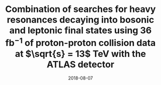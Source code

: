 ---
title: "Combination of searches for heavy resonances decaying into bosonic and leptonic final states using 36  fb$^{-1}$ of proton-proton collision data at $\\sqrt{s} = 13$ TeV with the ATLAS detector"
date: 2018-08-07
venue: Phys. Rev. D 98 (2018) 052008
link: https://doi.org/10.1103/PhysRevD.98.052008
inspire_id: 1685420
---